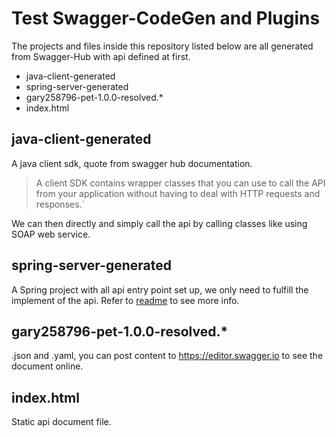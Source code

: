 # Test Swagger-CodeGen and Plugins

The projects and files inside this repository listed below are all generated from Swagger-Hub with api defined at first.
* java-client-generated
* spring-server-generated
* gary258796-pet-1.0.0-resolved.*
* index.html 


## java-client-generated

A java client sdk, quote from swagger hub documentation.  
> A client SDK contains wrapper classes that you can use to call the API from your application without having to deal with HTTP requests and responses.`

We can then directly and simply call the api by calling classes like using SOAP web service.

## spring-server-generated

A Spring project with all api entry point set up, we only need to fulfill the implement of the api. 
Refer to [readme](spring-server-generated/README.md) to see more info.

## gary258796-pet-1.0.0-resolved.*

.json and .yaml, you can post content to https://editor.swagger.io
to see the document online.

## index.html 

Static api document file. 
